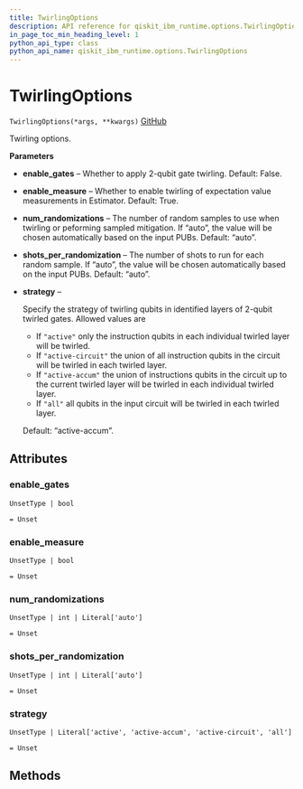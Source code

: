 ```yaml
---
title: TwirlingOptions
description: API reference for qiskit_ibm_runtime.options.TwirlingOptions
in_page_toc_min_heading_level: 1
python_api_type: class
python_api_name: qiskit_ibm_runtime.options.TwirlingOptions
---
```


# TwirlingOptions

<span id="qiskit_ibm_runtime.options.TwirlingOptions" />

`TwirlingOptions(*args, **kwargs)` [GitHub](https://github.com/Qiskit/qiskit-ibm-runtime/tree/stable/0.21/qiskit_ibm_runtime/options/twirling_options.py#L28-L67 "view source code")

Twirling options.

**Parameters**

*   **enable\_gates** – Whether to apply 2-qubit gate twirling. Default: False.

*   **enable\_measure** – Whether to enable twirling of expectation value measurements in Estimator. Default: True.

*   **num\_randomizations** – The number of random samples to use when twirling or peforming sampled mitigation. If “auto”, the value will be chosen automatically based on the input PUBs. Default: “auto”.

*   **shots\_per\_randomization** – The number of shots to run for each random sample. If “auto”, the value will be chosen automatically based on the input PUBs. Default: “auto”.

*   **strategy** –

    Specify the strategy of twirling qubits in identified layers of 2-qubit twirled gates. Allowed values are

    *   If `"active"` only the instruction qubits in each individual twirled layer will be twirled.
    *   If `"active-circuit"` the union of all instruction qubits in the circuit will be twirled in each twirled layer.
    *   If `"active-accum"` the union of instructions qubits in the circuit up to the current twirled layer will be twirled in each individual twirled layer.
    *   If `"all"` all qubits in the input circuit will be twirled in each twirled layer.

    Default: “active-accum”.

## Attributes

<span id="qiskit_ibm_runtime.options.TwirlingOptions.enable_gates" />

### enable\_gates

`UnsetType | bool`

`= Unset`

<span id="qiskit_ibm_runtime.options.TwirlingOptions.enable_measure" />

### enable\_measure

`UnsetType | bool`

`= Unset`

<span id="qiskit_ibm_runtime.options.TwirlingOptions.num_randomizations" />

### num\_randomizations

`UnsetType | int | Literal['auto']`

`= Unset`

<span id="qiskit_ibm_runtime.options.TwirlingOptions.shots_per_randomization" />

### shots\_per\_randomization

`UnsetType | int | Literal['auto']`

`= Unset`

<span id="qiskit_ibm_runtime.options.TwirlingOptions.strategy" />

### strategy

`UnsetType | Literal['active', 'active-accum', 'active-circuit', 'all']`

`= Unset`

## Methods

